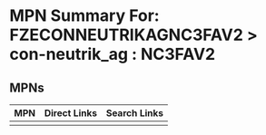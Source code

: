 



# MPN Summary For: FZECONNEUTRIKAGNC3FAV2 > con-neutrik_ag : NC3FAV2

## MPNs
  

|MPN|Direct Links|Search Links|
| :--- | :--- | :--- |
||||
